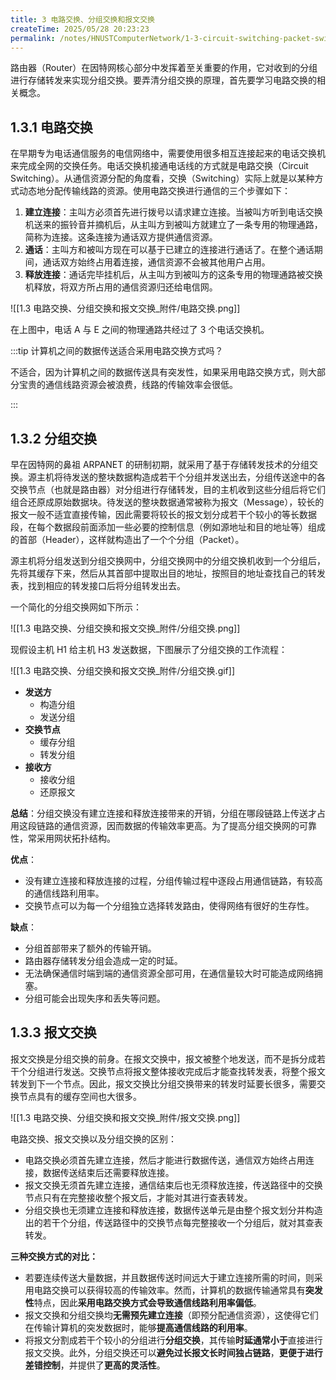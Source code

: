 ```yaml
---
title: 3 电路交换、分组交换和报文交换
createTime: 2025/05/28 20:23:23
permalink: /notes/HNUSTComputerNetwork/1-3-circuit-switching-packet-switching-and-message-switching/
---
```


路由器（Router）在因特网核心部分中发挥着至关重要的作用，它对收到的分组进行存储转发来实现分组交换。要弄清分组交换的原理，首先要学习电路交换的相关概念。

## **1.3.1 电路交换**

在早期专为电话通信服务的电信网络中，需要使用很多相互连接起来的电话交换机来完成全网的交换任务。电话交换机接通电话线的方式就是电路交换（Circuit Switching）。从通信资源分配的角度看，交换（Switching）实际上就是以某种方式动态地分配传输线路的资源。使用电路交换进行通信的三个步骤如下：

1. **建立连接**：主叫方必须首先进行拨号以请求建立连接。当被叫方听到电话交换机送来的振铃音并摘机后，从主叫方到被叫方就建立了一条专用的物理通路，简称为连接。这条连接为通话双方提供通信资源。
2. **通话**：主叫方和被叫方现在可以基于已建立的连接进行通话了。在整个通话期间，通话双方始终占用着连接，通信资源不会被其他用户占用。
3. **释放连接**：通话完毕挂机后，从主叫方到被叫方的这条专用的物理通路被交换机释放，将双方所占用的通信资源归还给电信网。

![[1.3 电路交换、分组交换和报文交换_附件/电路交换.png]]

在上图中，电话 A 与 E 之间的物理通路共经过了 3 个电话交换机。

:::tip 计算机之间的数据传送适合采用电路交换方式吗？

不适合，因为计算机之间的数据传送具有突发性，如果采用电路交换方式，则大部分宝贵的通信线路资源会被浪费，线路的传输效率会很低。

:::

## **1.3.2 分组交换**

早在因特网的鼻祖 ARPANET 的研制初期，就采用了基于存储转发技术的分组交换。源主机将待发送的整块数据构造成若干个分组并发送出去，分组传送途中的各交换节点（也就是路由器）对分组进行存储转发，目的主机收到这些分组后将它们组合还原成原始数据块。待发送的整块数据通常被称为报文（Message），较长的报文一般不适宜直接传输，因此需要将较长的报文划分成若干个较小的等长数据段，在每个数据段前面添加一些必要的控制信息（例如源地址和目的地址等）组成的首部（Header），这样就构造出了一个个分组（Packet）。

源主机将分组发送到分组交换网中，分组交换网中的分组交换机收到一个分组后，先将其缓存下来，然后从其首部中提取出目的地址，按照目的地址查找自己的转发表，找到相应的转发接口后将分组转发出去。

一个简化的分组交换网如下所示：

![[1.3 电路交换、分组交换和报文交换_附件/分组交换.png]]

现假设主机 H1 给主机 H3 发送数据，下图展示了分组交换的工作流程：

![[1.3 电路交换、分组交换和报文交换_附件/分组交换.gif]]

- **发送方**
    - 构造分组
    - 发送分组
- **交换节点**
    - 缓存分组
    - 转发分组
- **接收方**
    - 接收分组
    - 还原报文

**总结**：分组交换没有建立连接和释放连接带来的开销，分组在哪段链路上传送才占用这段链路的通信资源，因而数据的传输效率更高。为了提高分组交换网的可靠性，常采用网状拓扑结构。

**优点**：

- 没有建立连接和释放连接的过程，分组传输过程中逐段占用通信链路，有较高的通信线路利用率。
- 交换节点可以为每一个分组独立选择转发路由，使得网络有很好的生存性。

**缺点**：

- 分组首部带来了额外的传输开销。
- 路由器存储转发分组会造成一定的时延。
- 无法确保通信时端到端的通信资源全部可用，在通信量较大时可能造成网络拥塞。
- 分组可能会出现失序和丢失等问题。

## **1.3.3 报文交换**

报文交换是分组交换的前身。在报文交换中，报文被整个地发送，而不是拆分成若干个分组进行发送。交换节点将报文整体接收完成后才能查找转发表，将整个报文转发到下一个节点。因此，报文交换比分组交换带来的转发时延要长很多，需要交换节点具有的缓存空间也大很多。

![[1.3 电路交换、分组交换和报文交换_附件/报文交换.png]]

电路交换、报文交换以及分组交换的区别：

- 电路交换必须首先建立连接，然后才能进行数据传送，通信双方始终占用连接，数据传送结束后还需要释放连接。
- 报文交换无须首先建立连接，通信结束后也无须释放连接，传送路径中的交换节点只有在完整接收整个报文后，才能对其进行查表转发。
- 分组交换也无须建立连接和释放连接，数据传送单元是由整个报文划分并构造出的若干个分组，传送路径中的交换节点每完整接收一个分组后，就对其查表转发。

**三种交换方式的对比：**

- 若要连续传送大量数据，并且数据传送时间远大于建立连接所需的时间，则采用电路交换可以获得较高的传输效率。然而，计算机的数据传输通常具有**突发性**特点，因此**采用电路交换方式会导致通信线路利用率偏低**。
- 报文交换和分组交换均**无需预先建立连接**（即预分配通信资源），这使得它们在传输计算机的突发数据时，能够**提高通信线路的利用率**。
- 将报文分割成若干个较小的分组进行**分组交换**，其传输**时延通常小于**直接进行报文交换。此外，分组交换还可以**避免过长报文长时间独占链路**，**更便于进行差错控制**，并提供了**更高的灵活性**。